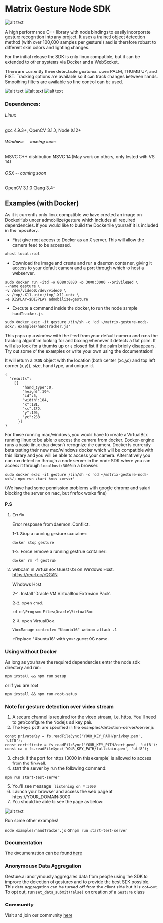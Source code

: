 # Matrix Gesture Node SDK
![alt text](https://github.com/matrix-io/matrix-gesture-node-sdk/raw/master/docker/examples/logo.png "Gesture.ai Logo")

A high performance C++ library with node bindings to easily incorporate gesture recognition into any project. It uses a trained object detection method (with over 100,000 samples per gesture!) and is therefore robust to different skin colors and lighting changes. 

For the initial release the SDK is only linux compatible, but it can be extended to other systems via Docker and a WebSocket.

There are currently three detectable gestures: open PALM, THUMB UP, and FIST. Tracking options are available so it can track changes between hands. Smoothing filters are available so fine control can be used.

![alt text](https://github.com/matrix-io/matrix-gesture-node-sdk/raw/master/docker/examples/palm.jpg "Palm")
![alt text](https://github.com/matrix-io/matrix-gesture-node-sdk/raw/master/docker/examples/fist.jpg "Fist")
![alt text](https://github.com/matrix-io/matrix-gesture-node-sdk/raw/master/docker/examples/thumb_up.jpg "Thumb Up")

### Dependences:
###### Linux
gcc 4.9.3+,
OpenCV 3.1.0, 
Node 0.12+ 
###### Windows -- coming soon
MSVC C++ distribution
MSVC 14 (May work on others, only tested with VS 14)
###### OSX -- coming soon
OpenCV 3.1.0
Clang 3.4+

## Examples (with Docker)
As it is currently only linux compatible we have created an image on DockerHub under admobilize/gesture which includes all required dependencies. If you would like to build the Dockerfile yourself it is included in the repository.

* First give root access to Docker as an X server. This will allow the camera feed to be accessed.

```xhost local:root```

* Download the image and create and run a daemon container, giving it access to your default camera and a port through which to host a webserver. 

```
sudo docker run -itd -p 8080:8080 -p 3000:3000 --privileged \
--name gesture \
-v /dev/video0:/dev/video0 \
-v /tmp/.X11-unix:/tmp/.X11-unix \
-e DISPLAY=$DISPLAY admobilize/gesture
```

* Execute a command inside the docker, to run the node sample `handTracker.js`

```sudo docker exec -it gesture /bin/sh -c 'cd ~/matrix-gesture-node-sdk/; examples/handTracker.js'```

 This pops up a window with the feed from your default camera and runs the tracking algorithm looking for and boxing whenever it detects a flat palm. It will also look for a thumbs up or a closed fist if the palm briefly disappears. Try out some of the examples or write your own using the documentation!

It will return a `JSON` object with the location (both center (xc,yc) and top left corner (x,y)), size, hand type, and unique id.

```
{
  "results":
    [{
        "hand_type":0,
        "height":184,
        "id":5,
        "width":184,
        "x":181,
        "xc":273,
        "y":196,
        "yc":288
      }]
}
```

For those running mac/windows, you would have to create a VirtualBox running linux to be able to access the camera from docker. Docker-engine runs a basic linux that doesn't recognize the camera. Docker is currently beta testing their new mac/windows docker which will be compatible with this library and you will be able to access your camera. Alternatively you can run detection through a node server in the node SDK where you can access it through `localhost:3000` in a browser. 

```sudo docker exec -it gesture /bin/sh -c 'cd ~/matrix-gesture-node-sdk/; npm run start-test-server'```

(We have had some permission problems with google chrome and safari blocking the server on mac, but firefox works fine)

#### P.S 
 1. Err fix
 
    Error response from daemon: Conflict.
 
    1-1. Stop a running gesture container:
    
     ```docker stop gesture```
 
    1-2.  Force remove a running gestrue container:
  
     ```docker rm -f gestrue```
 
 2. webcam in VirtualBox Guest OS on Windows Host. 
    https://reurl.cc/rQGAN
    
    Windows Host
    
    2-1. Install 'Oracle VM VirtualBox Extrnsion Pack'.
    
    2-2. open cmd.
    
      ```cd c:\Program Files\Oracle\VirtualBox```
      
    2-3. open VirtualBox.
    
      ```VboxManage controlvm "Ubuntu16" webcam attach .1```
      
      *Replace "Ubuntu16" with your guest OS name.
### Using without Docker

As long as you have the required dependencies enter the node sdk directory and run:

```npm install && npm run setup```

or if you are root

```npm install && npm run-root-setup```

### Note for gesture detection over video stream
1. A secure channel is required for the video stream, i.e. https. You'll need to get/configure the Nodejs ssl key pair.
2. The keys path are specified in file examples/detection-server/server.js
 ```
const privateKey = fs.readFileSync('YOUR_KEY_PATH/privkey.pem', 'utf8');
const certificate = fs.readFileSync('YOUR_KEY_PATH/cert.pem', 'utf8');
const ca = fs.readFileSync('YOUR_KEY_PATH/fullchain.pem', 'utf8');
```
3. check if the port for https (3000 in this example) is allowed to access from the firewall.
4. start the server by run the following command:

  ``` npm run start-test-server ```
  
5. You'll see message ``` listening on *:3000```
6. Launch your browser and access the web page at https://YOUR_DOMAIN:3000
7. You should be able to see the page as below:

![alt text](https://github.com/matrix-io/matrix-gesture-node-sdk/raw/master/docker/examples/gestureAI.png "Test over Video Stream")
 
Run some other examples! 

`node examples/handTracker.js` or `npm run start-test-server`

### Documentation
The documentation can be found [here](http://gesture.ai/#/develop "Gesture.ai Documentation")

### Anonymouse Data Aggregation
Gesture.ai anonymously aggregates data from people using the SDK to improve the detection of gestures and to provide the best SDK possible. This data aggregation can be turned off from the client side but it is opt-out. To opt out, run `set_data_submit(false)` on creation of a `Gesture` class.

### Community
Visit and join our community [here](http://community.gesture.ai "Gesture.ai Community")
